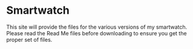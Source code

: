 # Smartwatch
This site will provide the files for the various versions of my smartwatch. Please read the Read Me files before downloading to ensure you get the proper set of files.
